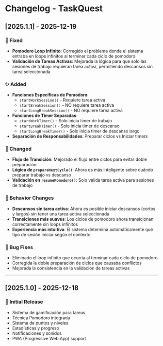 # Changelog - TaskQuest

## [2025.1.1] - 2025-12-19

### 🔧 Fixed
- **Pomodoro Loop Infinito**: Corregido el problema donde el sistema entraba en loops infinitos al terminar cada ciclo de pomodoro
- **Validación de Tareas Activas**: Mejorada la lógica para que solo las sesiones de trabajo requieran tarea activa, permitiendo descansos sin tarea seleccionada

### ✨ Added
- **Funciones Específicas de Pomodoro**: 
  - `startWorkSession()` - Requiere tarea activa
  - `startBreakSession()` - NO requiere tarea activa  
  - `startLongBreakSession()` - NO requiere tarea activa
- **Funciones de Timer Separadas**:
  - `startWorkTimer()` - Solo inicia timer de trabajo
  - `startBreakTimer()` - Solo inicia timer de descanso
  - `startLongBreakTimer()` - Solo inicia timer de descanso largo
- **Separación de Responsabilidades**: Preparar ciclos vs Iniciar timers

### 🔄 Changed
- **Flujo de Transición**: Mejorado el flujo entre ciclos para evitar doble preparación
- **Lógica de `prepareNextCycle()`**: Ahora es más inteligente sobre cuándo preparar trabajo vs descanso
- **Validación en `resumePomodoro()`**: Solo valida tarea activa para sesiones de trabajo

### 🎯 Behavior Changes
- **Descansos sin tarea activa**: Ahora es posible iniciar descansos (cortos y largos) sin tener una tarea activa seleccionada
- **Transiciones más suaves**: Los ciclos de pomodoro ahora transicionan correctamente sin loops infinitos
- **Experiencia más intuitiva**: El sistema determina automáticamente qué tipo de sesión iniciar según el contexto

### 🐛 Bug Fixes
- Eliminado el loop infinito que ocurría al terminar cada ciclo de pomodoro
- Corregida la doble preparación de ciclos que causaba conflictos
- Mejorada la consistencia en la validación de tareas activas

---

## [2025.1.0] - 2025-12-18

### 🎉 Initial Release
- Sistema de gamificación para tareas
- Técnica Pomodoro integrada
- Sistema de puntos y niveles
- Estadísticas y progreso
- Notificaciones y sonidos
- PWA (Progressive Web App) support

